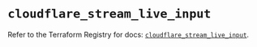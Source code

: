 # `cloudflare_stream_live_input`

Refer to the Terraform Registry for docs: [`cloudflare_stream_live_input`](https://registry.terraform.io/providers/cloudflare/cloudflare/5.9.0/docs/resources/stream_live_input).
